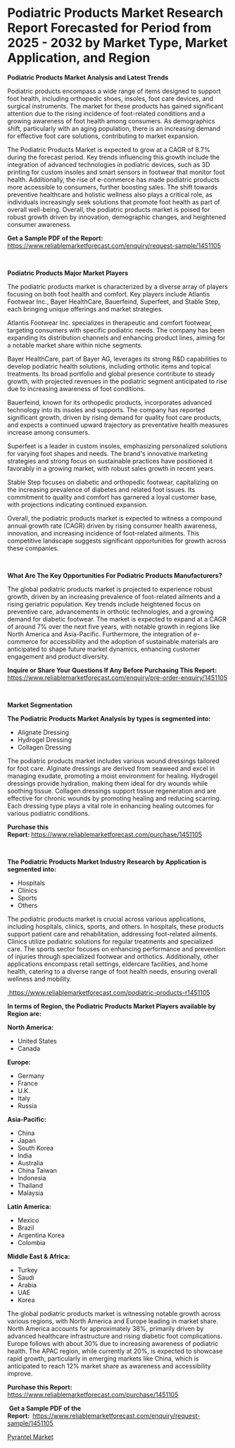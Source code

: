<p><h1>Podiatric Products Market Research Report Forecasted for Period from 2025 -  2032 by Market Type, Market Application, and Region</h1></p><p><strong>Podiatric Products Market Analysis and Latest Trends</strong></p>
<p><p>Podiatric products encompass a wide range of items designed to support foot health, including orthopedic shoes, insoles, foot care devices, and surgical instruments. The market for these products has gained significant attention due to the rising incidence of foot-related conditions and a growing awareness of foot health among consumers. As demographics shift, particularly with an aging population, there is an increasing demand for effective foot care solutions, contributing to market expansion.</p><p>The Podiatric Products Market is expected to grow at a CAGR of 8.7% during the forecast period. Key trends influencing this growth include the integration of advanced technologies in podiatric devices, such as 3D printing for custom insoles and smart sensors in footwear that monitor foot health. Additionally, the rise of e-commerce has made podiatric products more accessible to consumers, further boosting sales. The shift towards preventive healthcare and holistic wellness also plays a critical role, as individuals increasingly seek solutions that promote foot health as part of overall well-being. Overall, the podiatric products market is poised for robust growth driven by innovation, demographic changes, and heightened consumer awareness.</p></p>
<p><strong>Get a Sample PDF of the Report:&nbsp;</strong> <a href="https://www.reliablemarketforecast.com/enquiry/request-sample/1451105?utm_campaign=3097&utm_medium=2&utm_source=Github&utm_content=ia&utm_term=08032025&utm_id=podiatric-products">https://www.reliablemarketforecast.com/enquiry/request-sample/1451105</a></p>
<p>&nbsp;</p>
<p><strong>Podiatric Products Major Market Players</strong></p>
<p><p>The podiatric products market is characterized by a diverse array of players focusing on both foot health and comfort. Key players include Atlantis Footwear Inc., Bayer HealthCare, Bauerfeind, Superfeet, and Stable Step, each bringing unique offerings and market strategies.</p><p>Atlantis Footwear Inc. specializes in therapeutic and comfort footwear, targeting consumers with specific podiatric needs. The company has been expanding its distribution channels and enhancing product lines, aiming for a notable market share within niche segments. </p><p>Bayer HealthCare, part of Bayer AG, leverages its strong R&D capabilities to develop podiatric health solutions, including orthotic items and topical treatments. Its broad portfolio and global presence contribute to steady growth, with projected revenues in the podiatric segment anticipated to rise due to increasing awareness of foot conditions.</p><p>Bauerfeind, known for its orthopedic products, incorporates advanced technology into its insoles and supports. The company has reported significant growth, driven by rising demand for quality foot care products, and expects a continued upward trajectory as preventative health measures increase among consumers.</p><p>Superfeet is a leader in custom insoles, emphasizing personalized solutions for varying foot shapes and needs. The brand's innovative marketing strategies and strong focus on sustainable practices have positioned it favorably in a growing market, with robust sales growth in recent years. </p><p>Stable Step focuses on diabetic and orthopedic footwear, capitalizing on the increasing prevalence of diabetes and related foot issues. Its commitment to quality and comfort has garnered a loyal customer base, with projections indicating continued expansion.</p><p>Overall, the podiatric products market is expected to witness a compound annual growth rate (CAGR) driven by rising consumer health awareness, innovation, and increasing incidence of foot-related ailments. This competitive landscape suggests significant opportunities for growth across these companies.</p></p>
<p>&nbsp;</p>
<p><strong>What Are The Key Opportunities For Podiatric Products Manufacturers?</strong></p>
<p><p>The global podiatric products market is projected to experience robust growth, driven by an increasing prevalence of foot-related ailments and a rising geriatric population. Key trends include heightened focus on preventive care, advancements in orthotic technologies, and a growing demand for diabetic footwear. The market is expected to expand at a CAGR of around 7% over the next five years, with notable growth in regions like North America and Asia-Pacific. Furthermore, the integration of e-commerce for accessibility and the adoption of sustainable materials are anticipated to shape future market dynamics, enhancing customer engagement and product diversity.</p></p>
<p><strong>Inquire or Share Your Questions If Any Before Purchasing This Report:</strong> <a href="https://www.reliablemarketforecast.com/enquiry/pre-order-enquiry/1451105?utm_campaign=3097&utm_medium=2&utm_source=Github&utm_content=ia&utm_term=08032025&utm_id=podiatric-products">https://www.reliablemarketforecast.com/enquiry/pre-order-enquiry/1451105</a></p>
<p>&nbsp;</p>
<p><strong>Market Segmentation</strong></p>
<p><strong>The Podiatric Products Market Analysis by types is segmented into:</strong></p>
<p><ul><li>Alignate Dressing</li><li>Hydrogel Dressing</li><li>Collagen Dressing</li></ul></p>
<p><p>The podiatric products market includes various wound dressings tailored for foot care. Alginate dressings are derived from seaweed and excel in managing exudate, promoting a moist environment for healing. Hydrogel dressings provide hydration, making them ideal for dry wounds while soothing tissue. Collagen dressings support tissue regeneration and are effective for chronic wounds by promoting healing and reducing scarring. Each dressing type plays a vital role in enhancing healing outcomes for various podiatric conditions.</p></p>
<p><strong>Purchase this Report:&nbsp;</strong><a href="https://www.reliablemarketforecast.com/purchase/1451105?utm_campaign=3097&utm_medium=2&utm_source=Github&utm_content=ia&utm_term=08032025&utm_id=podiatric-products">https://www.reliablemarketforecast.com/purchase/1451105</a></p>
<p>&nbsp;</p>
<p><strong>The Podiatric Products Market Industry Research by Application is segmented into:</strong></p>
<p><ul><li>Hospitals</li><li>Clinics</li><li>Sports</li><li>Others</li></ul></p>
<p><p>The podiatric products market is crucial across various applications, including hospitals, clinics, sports, and others. In hospitals, these products support patient care and rehabilitation, addressing foot-related ailments. Clinics utilize podiatric solutions for regular treatments and specialized care. The sports sector focuses on enhancing performance and prevention of injuries through specialized footwear and orthotics. Additionally, other applications encompass retail settings, eldercare facilities, and home health, catering to a diverse range of foot health needs, ensuring overall wellness and mobility.</p></p>
<p><a href="https://www.reliablemarketforecast.com/podiatric-products-r1451105?utm_campaign=3097&utm_medium=2&utm_source=Github&utm_content=ia&utm_term=08032025&utm_id=podiatric-products">&nbsp;https://www.reliablemarketforecast.com/podiatric-products-r1451105</a></p>
<p><strong>In terms of Region, the Podiatric Products Market Players available by Region are:</strong></p>
<p>
    <p> <strong> North America: </strong>
        <ul>
            <li>United States</li>
            <li>Canada</li>
        </ul>
        </p> 
    <p> <strong> Europe: </strong>
        <ul>
            <li>Germany</li>
            <li>France</li>
            <li>U.K.</li>
            <li>Italy</li>
            <li>Russia</li>
        </ul>
        </p> 
    <p> <strong> Asia-Pacific: </strong>
        <ul>
            <li>China</li>
            <li>Japan</li>
            <li>South Korea</li>
            <li>India</li>
            <li>Australia</li>
            <li>China Taiwan</li>
            <li>Indonesia</li>
            <li>Thailand</li>
            <li>Malaysia</li>
        </ul>
        </p> 
    <p> <strong> Latin America: </strong>
        <ul>
            <li>Mexico</li>
            <li>Brazil</li>
            <li>Argentina Korea</li>
            <li>Colombia</li>
        </ul>
        </p> 
    <p> <strong> Middle East & Africa: </strong>
        <ul>
            <li>Turkey</li>
            <li>Saudi</li>
            <li>Arabia</li>
            <li>UAE</li>
            <li>Korea</li>
        </ul>
    </p>
    </p>
<p><p>The global podiatric products market is witnessing notable growth across various regions, with North America and Europe leading in market share. North America accounts for approximately 38%, primarily driven by advanced healthcare infrastructure and rising diabetic foot complications. Europe follows with about 30% due to increasing awareness of podiatric health. The APAC region, while currently at 20%, is expected to showcase rapid growth, particularly in emerging markets like China, which is anticipated to reach 12% market share as awareness and accessibility improve.</p></p>
<p><strong>Purchase this Report: </strong><a href="https://www.reliablemarketforecast.com/purchase/1451105?utm_campaign=3097&utm_medium=2&utm_source=Github&utm_content=ia&utm_term=08032025&utm_id=podiatric-products">https://www.reliablemarketforecast.com/purchase/1451105</a></p>
<p>&nbsp;<strong>Get a Sample PDF of the Report:&nbsp;&nbsp;</strong><a href="https://www.reliablemarketforecast.com/enquiry/request-sample/1451105?utm_campaign=3097&utm_medium=2&utm_source=Github&utm_content=ia&utm_term=08032025&utm_id=podiatric-products">https://www.reliablemarketforecast.com/enquiry/request-sample/1451105</a></p>
<p><strong></strong></p>
<p><p><a href="https://github.com/mohmodsiason/Market-Research-Report-List-1/blob/main/pyrantel-market.md?utm_campaign=3097&utm_medium=2&utm_source=Github&utm_content=ia&utm_term=08032025&utm_id=podiatric-products">Pyrantel Market</a></p></p>